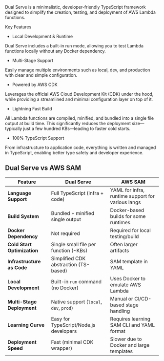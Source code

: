 Dual Serve is a minimalistic, developer-friendly TypeScript framework designed to simplify the creation, testing, and deployment of AWS Lambda functions.

Key Features

- Local Development & Runtime

Dual Serve includes a built-in run mode, allowing you to test Lambda functions locally without any Docker dependency.
- Multi-Stage Support

Easily manage multiple environments such as local, dev, and production with clear and simple configuration.
- Powered by AWS CDK

Leverages the official AWS Cloud Development Kit (CDK) under the hood, while providing a streamlined and minimal configuration layer on top of it.
- Lightning Fast Build

All Lambda functions are compiled, minified, and bundled into a single file output at build time. This significantly reduces the deployment size—typically just a few hundred KBs—leading to faster cold starts.
- 100% TypeScript Support

From infrastructure to application code, everything is written and managed in TypeScript, enabling better type safety and developer experience.

## Dual Serve vs AWS SAM


| Feature                        | **Dual Serve**                             | **AWS SAM**                                      |
|-------------------------------|---------------------------------------------|--------------------------------------------------|
| **Language Support**          | Full TypeScript (infra + code)              | YAML for infra, runtime support for various langs |
| **Build System**              | Bundled + minified single output            | Docker-based builds for some runtimes            |
| **Docker Dependency**         | Not required                                | Required for local testing/build               |
| **Cold Start Optimization**   | Single small file per function (~KBs)       | Often larger artifacts                         |
| **Infrastructure as Code**    | Simplified CDK abstraction (TS-based)       | SAM template in YAML                             |
| **Local Development**         | Built-in `run` command (no Docker)          | Uses Docker to emulate AWS Lambda                |
| **Multi-Stage Deployment**    | Native support (`local`, `dev`, `prod`)     | Manual or CI/CD-based stage handling             |
| **Learning Curve**            | Easy for TypeScript/Node.js developers      | Requires learning SAM CLI and YAML format        |
| **Deployment Speed**          | Fast (minimal CDK wrapper)                  | Slower due to Docker and large templates       |